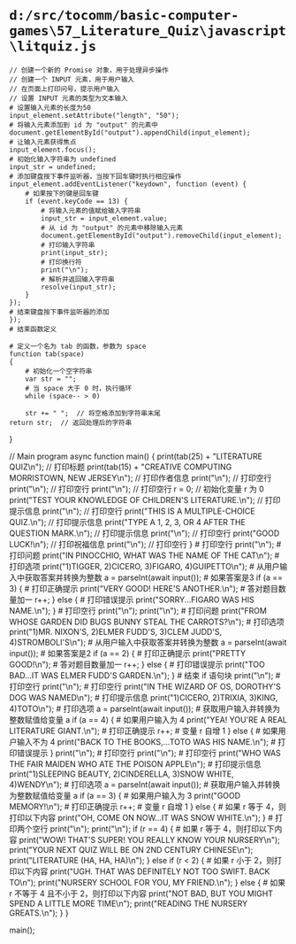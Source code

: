 # `d:/src/tocomm/basic-computer-games\57_Literature_Quiz\javascript\litquiz.js`

```
// 创建一个新的 Promise 对象，用于处理异步操作
// 创建一个 INPUT 元素，用于用户输入
// 在页面上打印问号，提示用户输入
// 设置 INPUT 元素的类型为文本输入
# 设置输入元素的长度为50
input_element.setAttribute("length", "50");
# 将输入元素添加到 id 为 "output" 的元素中
document.getElementById("output").appendChild(input_element);
# 让输入元素获得焦点
input_element.focus();
# 初始化输入字符串为 undefined
input_str = undefined;
# 添加键盘按下事件监听器，当按下回车键时执行相应操作
input_element.addEventListener("keydown", function (event) {
    # 如果按下的键是回车键
    if (event.keyCode == 13) {
        # 将输入元素的值赋给输入字符串
        input_str = input_element.value;
        # 从 id 为 "output" 的元素中移除输入元素
        document.getElementById("output").removeChild(input_element);
        # 打印输入字符串
        print(input_str);
        # 打印换行符
        print("\n");
        # 解析并返回输入字符串
        resolve(input_str);
    }
});
# 结束键盘按下事件监听器的添加
});
# 结束函数定义

# 定义一个名为 tab 的函数，参数为 space
function tab(space)
{
    # 初始化一个空字符串
    var str = "";
    # 当 space 大于 0 时，执行循环
    while (space-- > 0)
```
        str += " ";  // 将空格添加到字符串末尾
    return str;  // 返回处理后的字符串

}

// Main program
async function main()
{
    print(tab(25) + "LITERATURE QUIZ\n");  // 打印标题
    print(tab(15) + "CREATIVE COMPUTING  MORRISTOWN, NEW JERSEY\n");  // 打印作者信息
    print("\n");  // 打印空行
    print("\n");  // 打印空行
    print("\n");  // 打印空行
    r = 0;  // 初始化变量 r 为 0
    print("TEST YOUR KNOWLEDGE OF CHILDREN'S LITERATURE.\n");  // 打印提示信息
    print("\n");  // 打印空行
    print("THIS IS A MULTIPLE-CHOICE QUIZ.\n");  // 打印提示信息
    print("TYPE A 1, 2, 3, OR 4 AFTER THE QUESTION MARK.\n");  // 打印提示信息
    print("\n");  // 打印空行
    print("GOOD LUCK!\n");  // 打印祝福信息
    print("\n");  // 打印空行
}
    # 打印空行
    print("\n");
    # 打印问题
    print("IN PINOCCHIO, WHAT WAS THE NAME OF THE CAT\n");
    # 打印选项
    print("1)TIGGER, 2)CICERO, 3)FIGARO, 4)GUIPETTO\n");
    # 从用户输入中获取答案并转换为整数
    a = parseInt(await input());
    # 如果答案是3
    if (a == 3) {
        # 打印正确提示
        print("VERY GOOD!  HERE'S ANOTHER.\n");
        # 答对题目数量加一
        r++;
    } else {
        # 打印错误提示
        print("SORRY...FIGARO WAS HIS NAME.\n");
    }
    # 打印空行
    print("\n");
    print("\n");
    # 打印问题
    print("FROM WHOSE GARDEN DID BUGS BUNNY STEAL THE CARROTS?\n");
    # 打印选项
    print("1)MR. NIXON'S, 2)ELMER FUDD'S, 3)CLEM JUDD'S, 4)STROMBOLI'S\n");
    # 从用户输入中获取答案并转换为整数
    a = parseInt(await input());
    # 如果答案是2
    if (a == 2) {
        # 打印正确提示
        print("PRETTY GOOD!\n");
        # 答对题目数量加一
        r++;
    } else {
        # 打印错误提示
        print("TOO BAD...IT WAS ELMER FUDD'S GARDEN.\n");
    }  # 结束 if 语句块
    print("\n");  # 打印空行
    print("\n");  # 打印空行
    print("IN THE WIZARD OF OS, DOROTHY'S DOG WAS NAMED\n");  # 打印提示信息
    print("1)CICERO, 2)TRIXIA, 3)KING, 4)TOTO\n");  # 打印选项
    a = parseInt(await input());  # 获取用户输入并转换为整数赋值给变量 a
    if (a == 4) {  # 如果用户输入为 4
        print("YEA!  YOU'RE A REAL LITERATURE GIANT.\n");  # 打印正确提示
        r++;  # 变量 r 自增 1
    } else {  # 如果用户输入不为 4
        print("BACK TO THE BOOKS,...TOTO WAS HIS NAME.\n");  # 打印错误提示
    }
    print("\n");  # 打印空行
    print("\n");  # 打印空行
    print("WHO WAS THE FAIR MAIDEN WHO ATE THE POISON APPLE\n");  # 打印提示信息
    print("1)SLEEPING BEAUTY, 2)CINDERELLA, 3)SNOW WHITE, 4)WENDY\n");  # 打印选项
    a = parseInt(await input());  # 获取用户输入并转换为整数赋值给变量 a
    if (a == 3) {  # 如果用户输入为 3
        print("GOOD MEMORY!\n");  # 打印正确提示
        r++;  # 变量 r 自增 1
    } else {
        # 如果 r 等于 4，则打印以下内容
        print("OH, COME ON NOW...IT WAS SNOW WHITE.\n");
    }
    # 打印两个空行
    print("\n");
    print("\n");
    if (r == 4) {
        # 如果 r 等于 4，则打印以下内容
        print("WOW!  THAT'S SUPER!  YOU REALLY KNOW YOUR NURSERY\n");
        print("YOUR NEXT QUIZ WILL BE ON 2ND CENTURY CHINESE\n");
        print("LITERATURE (HA, HA, HA)\n");
    } else if (r < 2) {
        # 如果 r 小于 2，则打印以下内容
        print("UGH.  THAT WAS DEFINITELY NOT TOO SWIFT.  BACK TO\n");
        print("NURSERY SCHOOL FOR YOU, MY FRIEND.\n");
    } else {
        # 如果 r 不等于 4 且不小于 2，则打印以下内容
        print("NOT BAD, BUT YOU MIGHT SPEND A LITTLE MORE TIME\n");
        print("READING THE NURSERY GREATS.\n");
    }
}

main();
```